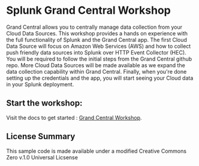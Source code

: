 # Splunk Grand Central Workshop
Grand Central allows you to centrally manage data collection from your Cloud Data Sources. This workshop provides a hands on experience with the full functionality of Splunk and the Grand Central app. The first Cloud Data Source will focus on Amazon Web Services (AWS) and how to collect push friendly data sources into Splunk over HTTP Event Collector (HEC). You will be required to follow the initial steps from the Grand Central github repo.  More Cloud Data Sources will be made available as we expand the data collection capability within Grand Central. Finally, when you're done setting up the credentials and the app, you will start seeing your Cloud data in your Splunk deployment. 

## Start the workshop:
Visit the docs to get started : <a href="https://github.com/amiracle/splunk-grand-central-workshop/docs/index.md">Grand Central Workshop</a>.

## License Summary
This sample code is made available under a modified Creative Commons Zero v.1.0 Universal Licsense
